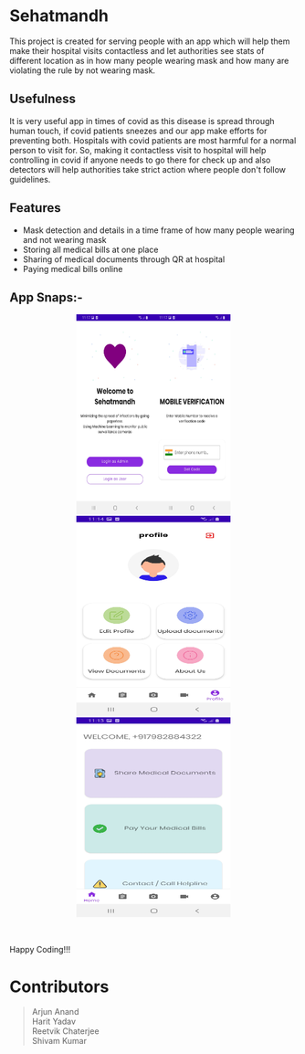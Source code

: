 # Sehatmandh
This project is created for serving people with an app which will help them make their hospital visits contactless and let authorities see stats of different location as in how many people wearing mask and how many are violating the rule by not wearing mask.

## Usefulness
It is very useful app in times of covid as this disease is spread through human touch, if covid patients sneezes and our app make efforts for preventing both. Hospitals with covid patients are most harmful for a normal person to visit for. So, making it contactless visit to hospital will help controlling in covid if anyone needs to go there for check up and also detectors will help authorities take strict action where people don't follow guidelines.

## Features
- Mask detection and details in a time frame of how many people wearing and not wearing mask
- Storing all medical bills at one place
- Sharing of medical documents through QR at hospital
- Paying medical bills online

## App Snaps:-
<p align="center">
  <img src="https://github.com/ArjunLuam/Sehatmandh/blob/master/Images/signup.jpg" width=270 height=350 />
  <img src="https://github.com/ArjunLuam/Sehatmandh/blob/master/Images/Screenshot_20200808-111416_Sehatmandh.jpg" width=270 height=350 />
  <img src="https://github.com/ArjunLuam/Sehatmandh/blob/master/Images/Screenshot_20200808-111318_Sehatmandh.jpg" width=270 height=350 />

</p>
<br/>

Happy Coding!!!



# Contributors
> Arjun Anand <br/>
> Harit Yadav <br/>
> Reetvik Chaterjee <br/>
> Shivam Kumar
